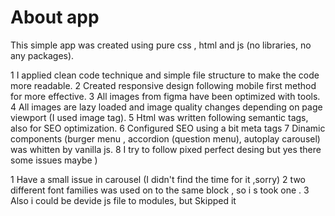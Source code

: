 # About app

This simple app was created using pure css , html and js (no libraries, no any packages).

1 I applied clean code technique and simple file structure to make the code more readable.
2 Created responsive design following mobile first method for more effective.
3 All images from figma have been optimized with tools.
4 All images are lazy loaded and image quality changes depending on page viewport (I used image tag).
5 Html was written following semantic tags, also for SEO optimization.
6 Configured SEO using a bit meta tags
7 Dinamic components (burger menu , accordion (question menu), autoplay carousel) was whitten by vanilla js.
8 I try to follow pixed perfect desing but yes there some issues maybe )


1 Have a small issue in carousel (I didn't find the time for it ,sorry)
2 two different font families was used on to the same block , so i s took one .
3 Also i could be devide js file to modules, but Skipped it
